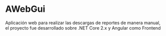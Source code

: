 # AWebGui

Aplicación web para realizar las descargas de reportes de manera manual, el
proyecto fue desarrollado sobre .NET Core 2.x y Angular como Frontend
